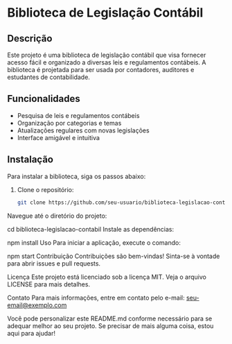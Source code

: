 # Biblioteca de Legislação Contábil

## Descrição
Este projeto é uma biblioteca de legislação contábil que visa fornecer acesso fácil e organizado a diversas leis e regulamentos contábeis. A biblioteca é projetada para ser usada por contadores, auditores e estudantes de contabilidade.

## Funcionalidades
- Pesquisa de leis e regulamentos contábeis
- Organização por categorias e temas
- Atualizações regulares com novas legislações
- Interface amigável e intuitiva

## Instalação
Para instalar a biblioteca, siga os passos abaixo:

1. Clone o repositório:
   ```bash
   git clone https://github.com/seu-usuario/biblioteca-legislacao-contabil.git
Navegue até o diretório do projeto:

cd biblioteca-legislacao-contabil
Instale as dependências:

npm install
Uso
Para iniciar a aplicação, execute o comando:

npm start
Contribuição
Contribuições são bem-vindas! Sinta-se à vontade para abrir issues e pull requests.

Licença
Este projeto está licenciado sob a licença MIT. Veja o arquivo LICENSE para mais detalhes.

Contato
Para mais informações, entre em contato pelo e-mail: seu-email@exemplo.com


Você pode personalizar este README.md conforme necessário para se adequar melhor ao seu projeto. Se precisar de mais alguma coisa, estou aqui para ajudar!
